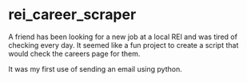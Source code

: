 # rei_career_scraper

A friend has been looking for a new job at a local REI and was tired of checking every day.
It seemed like a fun project to create a script that would check the careers page for them.

It was my first use of sending an email using python.
